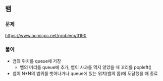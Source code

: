 ## 뱀
### 문제
https://www.acmicpc.net/problem/3190  

### 풀이
- 뱀의 위치를 queue에 저장
    - 뱀의 머리를 queue에 추가, 뱀이 사과를 먹지 않았을 때 꼬리를 popleft()
- 뱀이 N*N의 범위를 벗어나거나 queue에 있는 위치(뱀의 몸)에 도달했을 때 종료